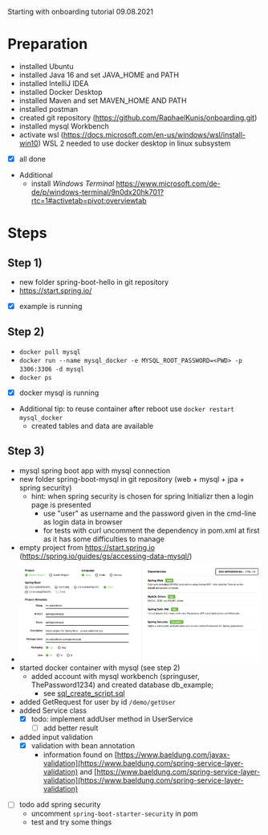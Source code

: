Starting with onboarding tutorial
09.08.2021

# Preparation

- installed Ubuntu
- installed Java 16 and set JAVA_HOME and PATH
- installed IntelliJ IDEA
- installed Docker Desktop
- installed Maven and set MAVEN_HOME AND PATH
- installed postman
- created git repository (https://github.com/RaphaelKunis/onboarding.git)
- installed mysql Workbench
- activate wsl (https://docs.microsoft.com/en-us/windows/wsl/install-win10)
	WSL 2 needed to use docker desktop in linux subsystem
- [x] all done
- Additional
	- install _Windows Terminal_ https://www.microsoft.com/de-de/p/windows-terminal/9n0dx20hk701?rtc=1#activetab=pivot:overviewtab

# Steps
## Step 1)
- new folder spring-boot-hello in git repository
- https://start.spring.io/
- [x] example is running 

## Step 2)
- `docker pull mysql`
- `docker run --name mysql_docker -e MYSQL_ROOT_PASSWORD=<PWD> -p 3306:3306 -d mysql`
- `docker ps`
- [x] docker mysql is running 
- Additional tip: to reuse container after reboot use `docker restart mysql_docker`
  - created tables and data are available

## Step 3) 
- mysql spring boot app with mysql connection
- new folder spring-boot-mysql in git repository (web + mysql + jpa + spring security)
  - hint: when spring security is chosen for spring Initializr then a login page is presented
    - use "user" as username and the password given in the cmd-line as login data in browser
    - for tests with curl uncomment the dependency in pom.xml at first as it has some difficulties to manage
- empty project from https://start.spring.io (https://spring.io/guides/gs/accessing-data-mysql/)
- ![images/img_step3.png](images/img_step3.png)
- started docker container with mysql (see step 2)
  - added account with mysql workbench (springuser, ThePassword1234) and created database db_example;
    - see [sql_create_script.sql](sql_create_script.sql)
- added GetRequest for user by id `/demo/getUser`
- added Service class
  - [x] todo: implement addUser method in UserService
    - [ ] add better result
- added input validation
  - [x] validation with bean annotation
    - information found on [https://www.baeldung.com/javax-validation](https://www.baeldung.com/spring-service-layer-validation) and [https://www.baeldung.com/spring-service-layer-validation](https://www.baeldung.com/spring-service-layer-validation)
- [ ] todo add spring security 
  - uncomment `spring-boot-starter-security` in pom
  - test and try some things
